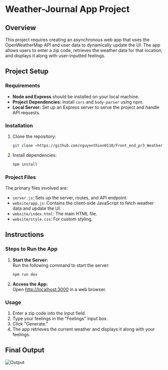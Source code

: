 # Weather-Journal App Project

## Overview
This project requires creating an asynchronous web app that uses the OpenWeatherMap API and user data to dynamically update the UI. The app allows users to enter a zip code, retrieves the weather data for that location, and displays it along with user-inputted feelings.

## Project Setup

### Requirements
- **Node and Express** should be installed on your local machine.
- **Project Dependencies:** Install `cors` and `body-parser` using npm.
- **Local Server:** Set up an Express server to serve the project and handle API requests.

### Installation
1. Clone the repository:
    ```bash
    git clone <https://github.com/nguyenthien0110/Front_end_pr3_Weather_Journal_App.git>
    ```
2. Install dependencies:
    ```bash
    npm install
    ```

### Project Files
The primary files involved are:
- `server.js`: Sets up the server, routes, and API endpoint.
- `website/app.js`: Contains the client-side JavaScript to fetch weather data and update the UI.
- `website/index.html`: The main HTML file.
- `website/style.css`: For custom styling.

## Instructions

### Steps to Run the App

1. **Start the Server:**  
    Run the following command to start the server:
    ```bash
    npm run dev
    ```

2. **Access the App:**  
    Open [http://localhost:3000](http://localhost:3000) in a web browser.

### Usage
1. Enter a zip code into the input field.
2. Type your feelings in the "Feelings" input box.
3. Click "Generate."
4. The app retrieves the current weather and displays it along with your feelings.

## Final Output

![Output](Front_end_pr3_Weather_Journal_App\img\output.png)
